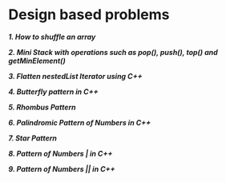# Design based problems

***1. How to shuffle an array***


***2. Mini Stack with operations such as pop(), push(), top() and getMinElement()***

***3. Flatten nestedList Iterator using C++***

***4. Butterfly pattern in C++***

***5. Rhombus Pattern***

***6. Palindromic Pattern of Numbers in C++***

***7. Star Pattern***

***8. Pattern of Numbers | in C++***

***9. Pattern of Numbers || in C++***




